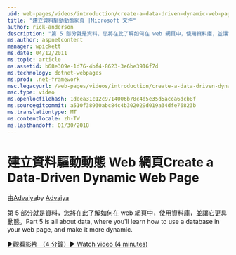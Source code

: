 ```yaml
---
uid: web-pages/videos/introduction/create-a-data-driven-dynamic-web-page
title: "建立資料驅動動態網頁 |Microsoft 文件"
author: rick-anderson
description: "第 5 部分就是資料，您將在此了解如何在 web 網頁中，使用資料庫，並讓它更具動態。"
ms.author: aspnetcontent
manager: wpickett
ms.date: 04/12/2011
ms.topic: article
ms.assetid: b68e309e-1d76-4bf4-8623-3e6be3916f7d
ms.technology: dotnet-webpages
ms.prod: .net-framework
msc.legacyurl: /web-pages/videos/introduction/create-a-data-driven-dynamic-web-page
msc.type: video
ms.openlocfilehash: 1deea31c12c9714006b78c4d5e35d5acca6dcb8f
ms.sourcegitcommit: a510f38930abc84c4b302029d019a34dfe76823b
ms.translationtype: MT
ms.contentlocale: zh-TW
ms.lasthandoff: 01/30/2018
---
```

<a name="create-a-data-driven-dynamic-web-page"></a><span data-ttu-id="d4226-103">建立資料驅動動態 Web 網頁</span><span class="sxs-lookup"><span data-stu-id="d4226-103">Create a Data-Driven Dynamic Web Page</span></span>
====================
<span data-ttu-id="d4226-104">由[Advaiya](https://twitter.com/Advaiyasolns)</span><span class="sxs-lookup"><span data-stu-id="d4226-104">by [Advaiya](https://twitter.com/Advaiyasolns)</span></span>

<span data-ttu-id="d4226-105">第 5 部分就是資料，您將在此了解如何在 web 網頁中，使用資料庫，並讓它更具動態。</span><span class="sxs-lookup"><span data-stu-id="d4226-105">Part 5 is all about data, where you'll learn how to use a database in your web page, and make it more dynamic.</span></span>

[<span data-ttu-id="d4226-106">&#9654;觀看影片 （4 分鐘）</span><span class="sxs-lookup"><span data-stu-id="d4226-106">&#9654; Watch video (4 minutes)</span></span>](https://channel9.msdn.com/Blogs/ASP-NET-Site-Videos/create-a-data-driven-dynamic-web-page)

